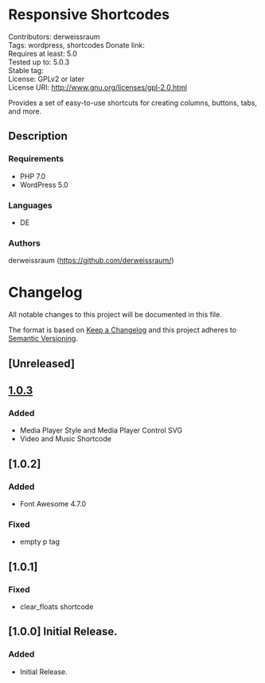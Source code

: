 # Responsive Shortcodes
Contributors: derweissraum  
Tags: wordpress, shortcodes
Donate link:   
Requires at least: 5.0  
Tested up to: 5.0.3  
Stable tag:   
License: GPLv2 or later  
License URI: http://www.gnu.org/licenses/gpl-2.0.html  



Provides a set of easy-to-use shortcuts for creating columns, buttons, tabs, and more.



## Description


### Requirements
* PHP 7.0
* WordPress 5.0

### Languages
* DE

### Authors
derweissraum (https://github.com/derweissraum/)


# Changelog 
All notable changes to this project will be documented in this file.

The format is based on [Keep a Changelog](http://keepachangelog.com/en/1.0.0/)
and this project adheres to [Semantic Versioning](http://semver.org/spec/v2.0.0.html).

## [Unreleased]

## [1.0.3]
### Added
- Media Player Style and Media Player Control SVG
- Video and Music Shortcode

## [1.0.2]
### Added
- Font Awesome 4.7.0
### Fixed
- empty p tag

## [1.0.1]
### Fixed
- clear_floats shortcode

## [1.0.0] Initial Release.
### Added
- Initial Release.

[1.0.3]: https://github.com/derweissraum/Responsive-Shortcodes/archive/1.0.3.zip

